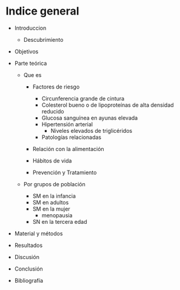 # Indice general

- Introduccion
  - Descubrimiento  

- Objetivos  

- Parte teórica  
  - Que es  
    - Factores de riesgo
      - Circunferencia grande de cintura  
      - Colesterol bueno o de lipoproteínas de alta densidad reducido  
      - Glucosa sanguínea en ayunas elevada  
      - Hipertensión arterial  
        - Niveles elevados de triglicéridos
      - Patologías relacionadas

    - Relación con la alimentación
    - Hábitos de vida    
    - Prevención y Tratamiento  

  - Por grupos de población
    - SM en la infancia
    - SM en adultos
    - SM en la mujer
      - menopausia
    - SN en la tercera edad

- Material y métodos
- Resultados
- Discusión
- Conclusión
- Bibliografía



